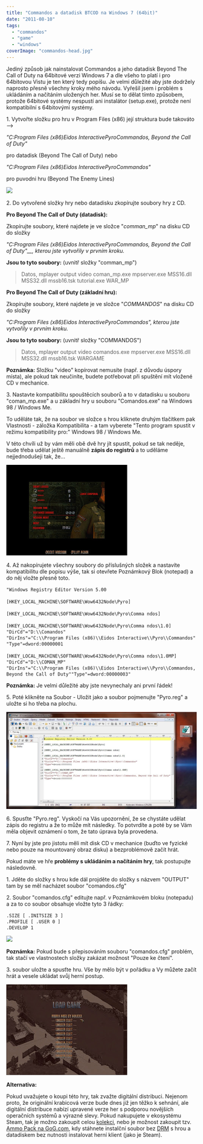 ```yaml
---
title: "Commandos a datadisk BTCOD na Windows 7 (64bit)"
date: "2011-08-10"
tags: 
  - "commandos"
  - "game"
  - "windows"
coverImage: "commandos-head.jpg"
---
```


Jediný způsob jak nainstalovat Commandos a jeho datadisk Beyond The Call of Duty na 64bitové verzi Windows 7 a dle všeho to platí i pro 64bitovou Vistu je ten který tedy popíšu. Je velmi důležité aby jste dodržely naprosto přesně všechny kroky mého návodu. Vyřešil jsem i problém s ukládáním a načítáním uložených her. Musí se to dělat tímto způsobem, protože 64bitové systémy nespustí ani instalátor (setup.exe), protože není kompatibilní s 64bitovými systémy.

<!--more-->

1\. Vytvořte složku pro hru v Program Files (x86) její struktura bude takováto -->

_"C:Program Files (x86)Eidos InteractivePyroCommandos, Beyond the Call of Duty"_

pro datadisk (Beyond The Call of Duty) nebo

_"C:Program Files (x86)Eidos InteractivePyroCommandos"_ 

pro puvodni hru (Beyond The Enemy Lines)

[![](images/commandos-slozka.jpg)](http://old.maxxx.cz/wp-content/uploads/2011/08/commandos-slozka.jpg)

2\. Do vytvořené složky hry nebo datadisku zkopírujte soubory hry z CD.

**Pro Beyond The Call of Duty (datadisk):**

Zkopírujte soubory, které najdete je ve složce "_comman\_mp_" na disku CD do složky

_"C:Program Files (x86)Eidos InteractivePyroCommandos, Beyond the Call of Duty"__, kterou jste vytvořily v prvním kroku._

**Jsou to tyto soubory:** (uvnitř složky "comman\_mp")

> Datos, mplayer output video coman\_mp.exe mpserver.exe MSS16.dll MSS32.dll mssb16.tsk tutorial.exe WAR\_MP

**Pro Beyond The Call of Duty (základní hru):**

Zkopírujte soubory, které najdete je ve složce "_COMMANDOS_" na disku CD do složky

_"C:Program Files (x86)Eidos InteractivePyroCommandos", kterou jste vytvořily v prvním kroku._

**Jsou to tyto soubory:** (uvnitř složky "COMMANDOS")

> Datos, mplayer output video comandos.exe mpserver.exe MSS16.dll MSS32.dll mssb16.tsk WARGAME

**Poznámka:** Složku "video" kopírovat nemusíte (např. z důvodu úspory místa), ale pokud tak neučiníte, budete potřebovat při spuštění mít vložené CD v mechanice.

3\. Nastavte kompatibilitu spouštěcích souborů a to v datadisku u souboru "coman\_mp.exe" a u základní hry u souboru "Comandos.exe" na Windows 98 / Windows Me.

To uděláte tak, že na soubor ve složce s hrou kliknete druhým tlačítkem pak Vlastnosti - záložka Kompatibilita - a tam vyberete "Tento program spustit v režimu kompatibility pro:" Windows 98 / Windows Me.

V této chvíli už by vám měli obě dvě hry jít spustit, pokud se tak neděje, bude třeba udělat ještě manuálně **zápis do registrů** a to uděláme nejjednodušeji tak, že...

![](images/commandos-prvni.jpg)

4\. Až nakopírujete všechny soubory do příslušných složek a nastavíte kompatibilitu dle popisu výše, tak si otevřete Poznámkový Blok (notepad) a do něj vložte přesně toto.

```
"Windows Registry Editor Version 5.00

[HKEY_LOCAL_MACHINE\SOFTWARE\Wow6432Node\Pyro]

[HKEY_LOCAL_MACHINE\SOFTWARE\Wow6432Node\Pyro\Comma ndos]

[HKEY_LOCAL_MACHINE\SOFTWARE\Wow6432Node\Pyro\Comma ndos\1.0]
"DirCd"="D:\\Comandos"
"DirIns"="C:\\Program Files (x86)\\Eidos Interactive\\Pyro\\Commandos"
"Type"=dword:00000001

[HKEY_LOCAL_MACHINE\SOFTWARE\Wow6432Node\Pyro\Comma ndos\1.0MP]
"DirCd"="D:\\COMAN_MP"
"DirIns"="C:\\Program Files (x86)\\Eidos Interactive\\Pyro\\Commandos, Beyond the Call of Duty""Type"=dword:00000003"
```

**Poznámka:** Je velmi důležité aby jste nevynechaly ani první řádek!

5\. Poté klikněte na Soubor - Uložit jako a soubor pojmenujte "Pyro.reg" a uložte si ho třeba na plochu.

[![](images/commandos-registry-1024x522.jpg)](http://old.maxxx.cz/wp-content/uploads/2011/08/commandos-registry.jpg)

6\. Spusťte "Pyro.reg". Vyskočí na Vás upozornění, že se chystáte udělat zápis do registru a že to může mít následky. To potvrdíte a poté by se Vám měla objevit oznámení o tom, že tato úprava byla provedena.

7\. Nyní by jste pro jistotu měli mít disk CD v mechanice (buďto ve fyzické nebo pouze na mountovaný obraz disku) a bezproblémově začít hrát.

Pokud máte ve hře **problémy s ukládáním a načítáním hry**, tak postupujte následovně.

1\. Jděte do složky s hrou kde dál projděte do složky s názvem "OUTPUT" tam by se měl nacházet soubor "comandos.cfg"

2\. Soubor "comandos.cfg" editujte např. v Poznámkovém bloku (notepadu) a za to co soubor obsahuje vložte tyto 3 řádky:

```
.SIZE [ .INITSIZE 3 ]
.PROFILE [ .USER 0 ]
.DEVELOP 1
```

[![](images/commandos-uprava-cfg-1024x557.jpg)](http://old.maxxx.cz/wp-content/uploads/2011/08/commandos-uprava-cfg.jpg)

**Poznámka:** Pokud bude s přepisováním souboru "comandos.cfg" problém, tak stačí ve vlastnostech složky zakázat možnost "Pouze ke čtení".

3\. soubor uložte a spusťte hru. Vše by mělo být v pořádku a Vy můžete začít hrát a vesele ukládat svůj herní postup.

![](images/commandos-druhamise.jpg)

**Alternativa:**

Pokud uvažujete o koupi této hry, tak zvažte digitální distribuci. Nejenom proto, že originální krabicová verze bude dnes již jen těžko k sehnání, ale digitální distribuce nabízí upravené verze her s podporou novějších operačních systémů a výrazné slevy. Pokud nakupujete v ekosystému Steam, tak je možno zakoupit celou [kolekci](http://store.steampowered.com/sub/4156/?snr=1_7_7_151_150_1), nebo je možnost zakoupit tzv. [Ammo Pack na GoG.com](http://www.gog.com/game/commandos_ammo_pack), kdy stáhnete instalční soubor bez [DRM](http://cs.wikipedia.org/wiki/Digital_rights_management) s hrou a datadiskem bez nutnosti instalovat herní klient (jako je Steam).
